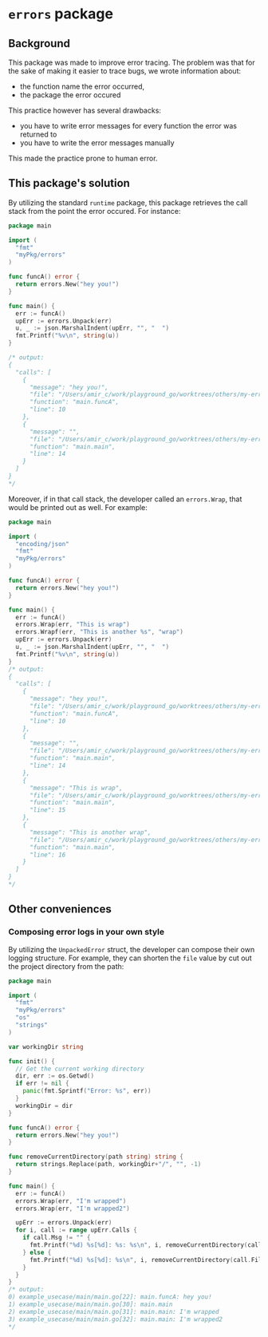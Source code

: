 # `errors` package

## Background
This package was made to improve error tracing.
The problem was that for the sake of making it easier to trace bugs, we wrote information about:
- the function name the error occurred,
- the package the error occured

This practice however has several drawbacks:
- you have to write error messages for every function the error was returned to
- you have to write the error messages manually

This made the practice prone to human error.

## This package's solution
By utilizing the standard `runtime` package, this package retrieves the call stack from the point the error occured.
For instance:
```go
package main

import (
  "fmt"
  "myPkg/errors"
)

func funcA() error {
  return errors.New("hey you!")
}

func main() {
  err := funcA()
  upErr := errors.Unpack(err)
  u, _ := json.MarshalIndent(upErr, "", "  ")
  fmt.Printf("%v\n", string(u))
}

/* output:
{
  "calls": [
    {
      "message": "hey you!",
      "file": "/Users/amir_c/work/playground_go/worktrees/others/my-error-stack-package/my-pkg-error-stack/example_usecase/main/main.go",
      "function": "main.funcA",
      "line": 10
    },
    {
      "message": "",
      "file": "/Users/amir_c/work/playground_go/worktrees/others/my-error-stack-package/my-pkg-error-stack/example_usecase/main/main.go",
      "function": "main.main",
      "line": 14
    }
  ]
}
*/
```

Moreover, if in that call stack, the developer called an `errors.Wrap`, that would be printed out as well.
For example:
```go
package main

import (
  "encoding/json"
  "fmt"
  "myPkg/errors"
)

func funcA() error {
  return errors.New("hey you!")
}

func main() {
  err := funcA()
  errors.Wrap(err, "This is wrap")
  errors.Wrapf(err, "This is another %s", "wrap")
  upErr := errors.Unpack(err)
  u, _ := json.MarshalIndent(upErr, "", "  ")
  fmt.Printf("%v\n", string(u))
}
/* output:
{
  "calls": [
    {
      "message": "hey you!",
      "file": "/Users/amir_c/work/playground_go/worktrees/others/my-error-stack-package/my-pkg-error-stack/example_usecase/main/main.go",
      "function": "main.funcA",
      "line": 10
    },
    {
      "message": "",
      "file": "/Users/amir_c/work/playground_go/worktrees/others/my-error-stack-package/my-pkg-error-stack/example_usecase/main/main.go",
      "function": "main.main",
      "line": 14
    },
    {
      "message": "This is wrap",
      "file": "/Users/amir_c/work/playground_go/worktrees/others/my-error-stack-package/my-pkg-error-stack/example_usecase/main/main.go",
      "function": "main.main",
      "line": 15
    },
    {
      "message": "This is another wrap",
      "file": "/Users/amir_c/work/playground_go/worktrees/others/my-error-stack-package/my-pkg-error-stack/example_usecase/main/main.go",
      "function": "main.main",
      "line": 16
    }
  ]
}
*/
```

## Other conveniences

### Composing error logs in your own style
By utilizing the `UnpackedError` struct, the developer can compose their own logging structure.
For example, they can shorten the `file` value by cut out the project directory from the path:
```go
package main

import (
  "fmt"
  "myPkg/errors"
  "os"
  "strings"
)

var workingDir string

func init() {
  // Get the current working directory
  dir, err := os.Getwd()
  if err != nil {
    panic(fmt.Sprintf("Error: %s", err))
  }
  workingDir = dir
}

func funcA() error {
  return errors.New("hey you!")
}

func removeCurrentDirectory(path string) string {
  return strings.Replace(path, workingDir+"/", "", -1)
}

func main() {
  err := funcA()
  errors.Wrap(err, "I'm wrapped")
  errors.Wrap(err, "I'm wrapped2")

  upErr := errors.Unpack(err)
  for i, call := range upErr.Calls {
    if call.Msg != "" {
      fmt.Printf("%d) %s[%d]: %s: %s\n", i, removeCurrentDirectory(call.File), call.Line, call.Function, call.Msg)
    } else {
      fmt.Printf("%d) %s[%d]: %s\n", i, removeCurrentDirectory(call.File), call.Line, call.Function)
    }
  }
}
/* output:
0) example_usecase/main/main.go[22]: main.funcA: hey you!
1) example_usecase/main/main.go[30]: main.main
2) example_usecase/main/main.go[31]: main.main: I'm wrapped
3) example_usecase/main/main.go[32]: main.main: I'm wrapped2
*/
```
